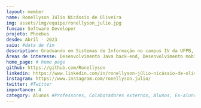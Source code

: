 ```yaml
---
layout: member
name: Ronellyson Júlio Nicássio de Oliveira
img: assets/img/equipe/ronellyson_julio.jpg
funcao: Software Developer
projeto: Phoebus 
desde: Abril - 2023
saiu: #data de fim
description: Graduando em Sistemas de Informação no campus IV da UFPB, em Rio tinto-PB.
Áreas de interesse: Desenvolvimento Java back-end, Desenvolvimento mobile.
home_page: # home page
github: https://github.com/Ronellyson
linkedin: https://www.linkedin.com/in/ronellyson-júlio-nicássio-de-oliveira-4481b61a2
instagram: https://www.instagram.com/ronellyson.julio/
twitter: #Twitter
importance: 4
category: Alunos #Professores, Colaboradores externos, Alunos, Ex-alunos
---
```

